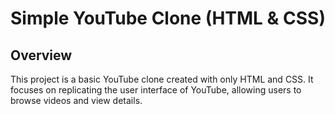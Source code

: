 # Simple YouTube Clone (HTML & CSS)

## Overview

This project is a basic YouTube clone created with only HTML and CSS. It focuses on replicating the user interface of YouTube, allowing users to browse videos and view details.
